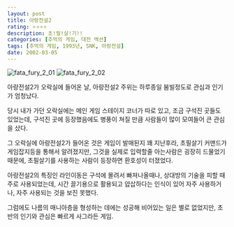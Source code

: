 ```yaml
---
layout: post
title: 아랑전설2
rating: ⭐️⭐️⭐️⭐️
description: 초!필!살!기!!
categories: [추억의 게임, 대전 액션]
tags: [추억의 게임, 1993년, SNK, 아랑전설]
date: 2002-03-05
---
```


![fata_fury_2_01](../../review/img/2002/fata_fury_2_01.jpg)
![fata_fury_2_02](../../review/img/2002/fata_fury_2_02.jpg)

아랑전설2가 오락실에 들어온 날, 아랑전설2 주위는 하루종일 붐빌정도로 관심과 인기가 엄청났다.

당시 내가 가던 오락실에는 메인 게임 스테이지 코너가 따로 있고, 조금 구석진 곳들도 있었는데, 구석진 곳에 등장했음에도 병풍이 쳐질 만큼 사람들이 많이 모여들어 큰 관심을 샀다.

그 오락실에 아랑전설2가 들어온 것은 게임이 발매된지 꽤 지난후라, 초필살기 커맨드가 게임잡지등을 통해서 알려졌지만, 그것을 실제로 입력할줄 아는사람은 굉장히 드물었기때문에, 초필살기를 사용하는 사람이 등장하면 환호성이 터졌었다.

아랑전설2의 특징인 라인이동은 구석에 몰려서 빠져나올때나, 상대방의 기술을 피할 때 주로 사용되었는데, 시간 끌기용으로 활용되고 얍삽하다는 인식이 있어 자주 사용하거나, 자주 사용되는 것을 보진 못했다.

그럼에도 나름의 매니아층을 형성하는 데에는 성공해 비어있는 일은 별로 없었지만, 초반의 인기와 관심은 빠르게 사그라든 게임.
